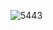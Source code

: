 ![5443](https://user-images.githubusercontent.com/41709736/97538858-d3c89600-1a0c-11eb-94ba-489f072b4121.png)
